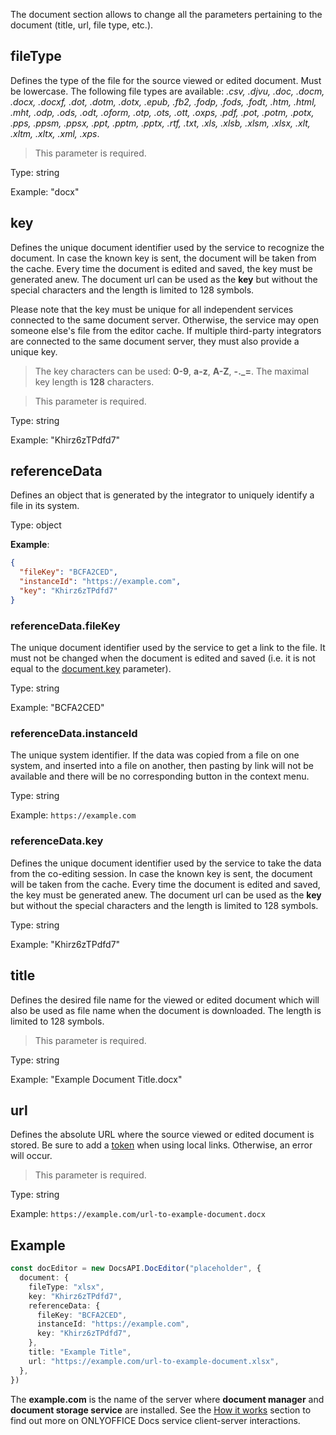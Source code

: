 The document section allows to change all the parameters pertaining to the document (title, url, file type, etc.).

## fileType

Defines the type of the file for the source viewed or edited document. Must be lowercase. The following file types are available: *.csv, .djvu, .doc, .docm, .docx, .docxf, .dot, .dotm, .dotx, .epub, .fb2, .fodp, .fods, .fodt, .htm, .html, .mht, .odp, .ods, .odt, .oform, .otp, .ots, .ott, .oxps, .pdf, .pot, .potm, .potx, .pps, .ppsm, .ppsx, .ppt, .pptm, .pptx, .rtf, .txt, .xls, .xlsb, .xlsm, .xlsx, .xlt, .xltm, .xltx, .xml, .xps*.

> This parameter is required.

Type: string

Example: "docx"

## key

Defines the unique document identifier used by the service to recognize the document. In case the known key is sent, the document will be taken from the cache. Every time the document is edited and saved, the key must be generated anew. The document url can be used as the **key** but without the special characters and the length is limited to 128 symbols.

Please note that the key must be unique for all independent services connected to the same document server. Otherwise, the service may open someone else's file from the editor cache. If multiple third-party integrators are connected to the same document server, they must also provide a unique key.

> The key characters can be used: **0-9**, **a-z**, **A-Z**, **-.\_=**. The maximal key length is **128** characters.

> This parameter is required.

Type: string

Example: "Khirz6zTPdfd7"

## referenceData

Defines an object that is generated by the integrator to uniquely identify a file in its system.

Type: object

**Example**:

``` json
{
  "fileKey": "BCFA2CED",
  "instanceId": "https://example.com",
  "key": "Khirz6zTPdfd7"
}
```

### referenceData.fileKey
    
The unique document identifier used by the service to get a link to the file. It must not be changed when the document is edited and saved (i.e. it is not equal to the [document.key](#key) parameter).

Type: string

Example: "BCFA2CED"

### referenceData.instanceId

The unique system identifier. If the data was copied from a file on one system, and inserted into a file on another, then pasting by link will not be available and there will be no corresponding button in the context menu.

Type: string

Example: `https://example.com`

### referenceData.key

Defines the unique document identifier used by the service to take the data from the co-editing session. In case the known key is sent, the document will be taken from the cache. Every time the document is edited and saved, the key must be generated anew. The document url can be used as the **key** but without the special characters and the length is limited to 128 symbols.

Type: string

Example: "Khirz6zTPdfd7"

## title

Defines the desired file name for the viewed or edited document which will also be used as file name when the document is downloaded. The length is limited to 128 symbols.

> This parameter is required.

Type: string

Example: "Example Document Title.docx"

## url

Defines the absolute URL where the source viewed or edited document is stored. Be sure to add a [token](../../../Get%20Started/How%20It%20Works/Security/index.md) when using local links. Otherwise, an error will occur.

> This parameter is required.

Type: string

Example: `https://example.com/url-to-example-document.docx`

## Example

``` ts
const docEditor = new DocsAPI.DocEditor("placeholder", {
  document: {
    fileType: "xlsx",
    key: "Khirz6zTPdfd7",
    referenceData: {
      fileKey: "BCFA2CED",
      instanceId: "https://example.com",
      key: "Khirz6zTPdfd7",
    },
    title: "Example Title",
    url: "https://example.com/url-to-example-document.xlsx",
  },
})
```

The **example.com** is the name of the server where **document manager** and **document storage service** are installed. See the [How it works](../../../Get%20Started/How%20It%20Works/index.md) section to find out more on ONLYOFFICE Docs service client-server interactions.
